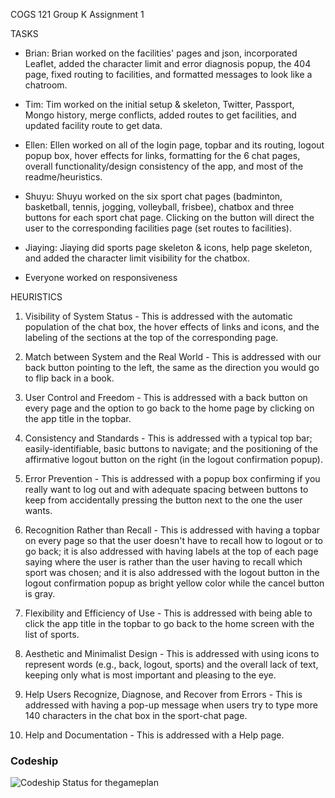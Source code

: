 COGS 121 Group K Assignment 1

TASKS

- Brian: Brian worked on the facilities' pages and json, incorporated Leaflet, added the character limit and error diagnosis popup, the 404 page, fixed routing to facilities, and formatted messages to look like a chatroom.

- Tim: Tim worked on the initial setup & skeleton, Twitter, Passport, Mongo history, merge conflicts, added routes to get facilities, and updated facility route to get data.

- Ellen: Ellen worked on all of the login page, topbar and its routing, logout popup box, hover effects for links, formatting for the 6 chat pages, overall functionality/design consistency of the app, and most of the readme/heuristics.

- Shuyu: Shuyu worked on the six sport chat pages (badminton, basketball, tennis, jogging, volleyball, frisbee), chatbox and three buttons for each sport chat page. Clicking on the button will direct the user to the corresponding facilities page (set routes to facilities).

- Jiaying: Jiaying did sports page skeleton & icons, help page skeleton, and added the character limit visibility for the chatbox.

- Everyone worked on responsiveness

HEURISTICS

1. Visibility of System Status - This is addressed with the automatic population of the chat box, the hover effects of links and icons, and the labeling of the sections at the top of the corresponding page.

2. Match between System and the Real World - This is addressed with our back button pointing to the left, the same as the direction you would go to flip back in a book.

3. User Control and Freedom - This is addressed with a back button on every page and the option to go back to the home page by clicking on the app title in the topbar.

4. Consistency and Standards - This is addressed with a typical top bar; easily-identifiable, basic buttons to navigate; and the positioning of the affirmative logout button on the right (in the logout confirmation popup).

5. Error Prevention - This is addressed with a popup box confirming if you really want to log out and with adequate spacing between buttons to keep from accidentally pressing the button next to the one the user wants.

6. Recognition Rather than Recall - This is addressed with having a topbar on every page so that the user doesn't have to recall how to logout or to go back; it is also addressed with having labels at the top of each page saying where the user is rather than the user having to recall which sport was chosen; and it is also addressed with the logout button in the logout confirmation popup as bright yellow color while the cancel button is gray.

7. Flexibility and Efficiency of Use - This is addressed with being able to click the app title in the topbar to go back to the home screen with the list of sports.

8. Aesthetic and Minimalist Design - This is addressed with using icons to represent words (e.g., back, logout, sports) and the overall lack of text, keeping only what is most important and pleasing to the eye.

9. Help Users Recognize, Diagnose, and Recover from Errors - This is addressed with having a pop-up message when users try to type more 140 characters in the chat box in the sport-chat page.

10. Help and Documentation - This is addressed with a Help page.


### Codeship
![Codeship Status for thegameplan](https://codeship.com/projects/6491ad30-e275-0133-a7f8-2e7ba760e325/status?branch=master)


